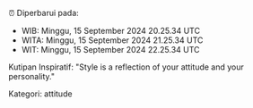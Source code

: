 ⏰ Diperbarui pada:
- WIB: Minggu, 15 September 2024 20.25.34 UTC
- WITA: Minggu, 15 September 2024 21.25.34 UTC
- WIT: Minggu, 15 September 2024 22.25.34 UTC

Kutipan Inspiratif:
"Style is a reflection of your attitude and your personality."


Kategori: attitude

